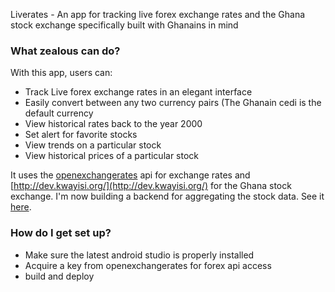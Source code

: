 Liverates - An app for tracking live forex exchange rates and the Ghana stock exchange specifically built with 
         Ghanains in mind

### What zealous can do? ###

With this app, users can:

- Track Live forex exchange rates in an elegant interface
- Easily convert between any two currency pairs (The Ghanain cedi is the default currency
- View historical rates back to the year 2000 
- Set alert for favorite stocks
- View trends on a particular stock
- View historical prices of a particular stock

It uses the [openexchangerates](https://openexchangerates.org) api for exchange rates and  
[http://dev.kwayisi.org/](http://dev.kwayisi.org/) for the Ghana stock exchange. I'm now building a backend for aggregating 
the stock data. See it [here]("https://bitbucket.org/yaa_aminu/zealous-backend/").

### How do I get set up? ###

* Make sure the latest android studio is properly installed
* Acquire a key from openexchangerates for forex api access
* build and deploy
